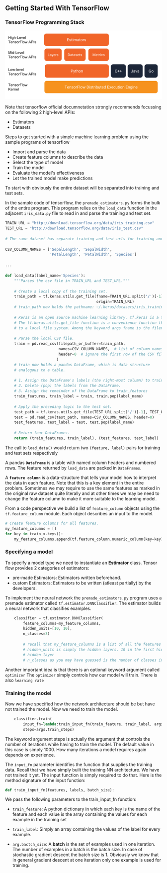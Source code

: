 ## Getting Started With TensorFlow

### TensorFlow Programming Stack

![](https://raw.githubusercontent.com/Diagon-Alley/TensorFlowDocs/master/static/tensorflow_programming_environment.png)

Note that tensorflow official documnetation strongly recommends focussing on the following 2 high-level APIs:
* Estimators
* Datasets

Steps to get started with a simple machine learning problem using the sample programs of tensorflow

* Import and parse the data
* Create feature columns to describe the data
* Select the type of model
* Train the model
* Evaluate the model's effectiveness
* Let the trained model make predictions

To start with obviously the entire dataset will be separated into training and test sets.

In the sample code of tensorflow, the `premade_estimators.py` forms the bulk of the entire program. This program relies on the `load_data` function in the adjacent `iris_data.py` file to read in and parse the training and test set.

```python
TRAIN_URL = "http://download.tensorflow.org/data/iris_training.csv"
TEST_URL = "http://download.tensorflow.org/data/iris_test.csv"

# The same dataset has separate training and test urls for training and test data

CSV_COLUMN_NAMES = ['SepalLength', 'SepalWidth',
                    'PetalLength', 'PetalWidth', 'Species']

...

def load_data(label_name='Species'):
    """Parses the csv file in TRAIN_URL and TEST_URL."""

    # Create a local copy of the training set.
    train_path = tf.keras.utils.get_file(fname=TRAIN_URL.split('/')[-1],
                                         origin=TRAIN_URL)
    # train_path now holds the pathname: ~/.keras/datasets/iris_training.csv

    # Keras is an open source machine learning library. tf.keras is a tensorflow implementation of keras
    # The tf.keras.utils.get_file function is a convenience function that simply copies a remote CSV file
    # to a local file system. Among the keyword args fname is the filename and the origin is the url origin

    # Parse the local CSV file.
    train = pd.read_csv(filepath_or_buffer=train_path,
                        names=CSV_COLUMN_NAMES,  # list of column names
                        header=0  # ignore the first row of the CSV file.
                       )
    # train now holds a pandas DataFrame, which is data structure
    # analogous to a table.

    # 1. Assign the DataFrame's labels (the right-most column) to train_label.
    # 2. Delete (pop) the labels from the DataFrame.
    # 3. Assign the remainder of the DataFrame to train_features
    train_features, train_label = train, train.pop(label_name)

    # Apply the preceding logic to the test set.
    test_path = tf.keras.utils.get_file(TEST_URL.split('/')[-1], TEST_URL)
    test = pd.read_csv(test_path, names=CSV_COLUMN_NAMES, header=0)
    test_features, test_label = test, test.pop(label_name)

    # Return four DataFrames.
    return (train_features, train_label), (test_features, test_label)
```

The call to `load_data()` would return two `(feature, label)` pairs for training and test sets respectively

A pandas **`DataFrame`** is a table with named column headers and numbered rows. The feature returned by `load_data` are packed in `DataFrames`.

A **`feature column`** is a data-structure that tells your model how to interpret the data in each feature. Note that this is a key element in the entire problem. Sometimes we may require to use the same features as marked in the original raw dataset quite literally and at other times we may be need to change the feature column to make it more suitable to the learning model.

From a code perspective we build a list of `feature_column` objects using the `tf.feature_column` module. Each object describes an input to the model. 

```python
# Create feature columns for all features.
my_feature_columns = []
for key in train_x.keys():
    my_feature_columns.append(tf.feature_column.numeric_column(key=key))
```

### Specifying a model

To specify a model type we need to instantiate an **Estimator** class. Tensor flow provides 2 categories of estimators:

* pre-made Estimators: Estimators written beforehand.
* custom Estimators: Estimators to be written (atleast partially) by the developers.

To implement the neural network the `premade_estimators.py` program uses a premade estimator called `tf.estimator.DNNClassifier`. The estimator builds a neural network that classifies examples.

```python
    classifier = tf.estimator.DNNClassifier(
        feature_columns=my_feature_columns,
        hidden_units=[10, 10],
        n_classes=3)

        # recall that my_feature_columns is a list of all the features using tf.feature_column with a key parameter
        # hidden_units is simply the hidden layers. 10 in the first hidden layer and 10 in the second 
        # hidden layer
        # n_classes as you may have guessed is the number of classes in which to classify
```

Another important idea is that there is an optional keyword argument called `optimizer` The `optimizer` simply controls how our model will train. There is also `learning rate`

### Training the model

Now we have specified how the network architecture should be but have not trained the model. Now we need to train the model.

```python
    classifier.train(
        input_fn=lambda:train_input_fn(train_feature, train_label, args.batch_size),
        steps=args.train_steps)
```

The keyword argument steps is actually the argument that controls the number of iterations while having to train the model. The default value in this case is simply 1000. How many iterations a model requires again depends on experience.

The `input_fn` parameter identifies the function that supplies the training data. Recall that we have simply built the training NN architecture. We have not trained it yet. The input function is simply required to do that. Here is the method signature of the input function:

```python
def train_input_fn(features, labels, batch_size):
```

We pass the following parameters to the train_input_fn function:

* `train_feature`: A python dictionary in which each key is the name of the feature and each value is the array containing the values for each example in the training set

* `train_label`: Simply an array containing the values of the label for every example.

* `arg.bactch_size`: A **batch** is the set of examples used in one iteration. The number of examples in a batch is the batch size. In case of stochastic gradient descent the batch size is 1. Obviously we know that in general gradient descent at one iteration only one example is used for training.

